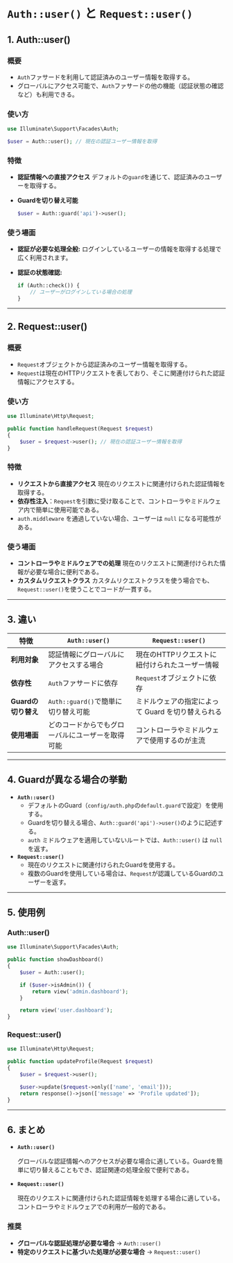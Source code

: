 # `Auth::user()` と `Request::user()`

## 1. Auth::user()

### 概要

- `Auth`ファサードを利用して認証済みのユーザー情報を取得する。
- グローバルにアクセス可能で、`Auth`ファサードの他の機能（認証状態の確認など）も利用できる。

### 使い方

```php
use Illuminate\Support\Facades\Auth;

$user = Auth::user(); // 現在の認証ユーザー情報を取得
```

### 特徴

- **認証情報への直接アクセス**
デフォルトの`guard`を通じて、認証済みのユーザーを取得する。
- **Guardを切り替え可能**
    
    ```php
    $user = Auth::guard('api')->user();
    ```
    

### **使う場面**

- **認証が必要な処理全般:**
ログインしているユーザーの情報を取得する処理で広く利用されます。
- **認証の状態確認:**
    
    ```php
    if (Auth::check()) {
        // ユーザーがログインしている場合の処理
    }
    ```
    

---

## 2. Request::user()

### 概要

- `Request`オブジェクトから認証済みのユーザー情報を取得する。
- `Request`は現在のHTTPリクエストを表しており、そこに関連付けられた認証情報にアクセスする。

### 使い方

```php
use Illuminate\Http\Request;

public function handleRequest(Request $request)
{
    $user = $request->user(); // 現在の認証ユーザー情報を取得
}
```

### 特徴

- **リクエストから直接アクセス**
現在のリクエストに関連付けられた認証情報を取得する。
- **依存性注入**：`Request`を引数に受け取ることで、コントローラやミドルウェア内で簡単に使用可能である。
- `auth.middleware` を通過していない場合、ユーザーは `null` になる可能性がある。

### 使う場面

- **コントローラやミドルウェアでの処理**
現在のリクエストに関連付けられた情報が必要な場合に便利である。
- **カスタムリクエストクラス**
カスタムリクエストクラスを使う場合でも、`Request::user()`を使うことでコードが一貫する。

---

## 3. 違い

| 特徴 | `Auth::user()` | `Request::user()` |
| --- | --- | --- |
| **利用対象** | 認証情報にグローバルにアクセスする場合 | 現在のHTTPリクエストに紐付けられたユーザー情報 |
| **依存性** | `Auth`ファサードに依存 | `Request`オブジェクトに依存 |
| **Guardの切り替え** | `Auth::guard()`で簡単に切り替え可能 | ミドルウェアの指定によって Guard を切り替えられる |
| **使用場面** | どのコードからでもグローバルにユーザーを取得可能 | コントローラやミドルウェアで使用するのが主流 |

---

## 4. Guardが異なる場合の挙動

- **`Auth::user()`**
    - デフォルトのGuard（`config/auth.php`の`default.guard`で設定）を使用する。
    - Guardを切り替える場合、`Auth::guard('api')->user()`のように記述する。
    - `auth` ミドルウェアを適用していないルートでは、`Auth::user()` は `null` を返す。
- **`Request::user()`**
    - 現在のリクエストに関連付けられたGuardを使用する。
    - 複数のGuardを使用している場合は、`Request`が認識しているGuardのユーザーを返す。

---

## 5. 使用例

### Auth::user()

```php
use Illuminate\Support\Facades\Auth;

public function showDashboard()
{
    $user = Auth::user();

    if ($user->isAdmin()) {
        return view('admin.dashboard');
    }

    return view('user.dashboard');
}
```

### Request::user()

```php
use Illuminate\Http\Request;

public function updateProfile(Request $request)
{
    $user = $request->user();

    $user->update($request->only(['name', 'email']));
    return response()->json(['message' => 'Profile updated']);
}
```

---

## 6. まとめ

- **`Auth::user()`**
    
    グローバルな認証情報へのアクセスが必要な場合に適している。Guardを簡単に切り替えることもでき、認証関連の処理全般で便利である。
    
- **`Request::user()`**
    
    現在のリクエストに関連付けられた認証情報を処理する場合に適している。コントローラやミドルウェアでの利用が一般的である。
    

### **推奨**

- **グローバルな認証処理が必要な場合** → `Auth::user()`
- **特定のリクエストに基づいた処理が必要な場合** → `Request::user()`